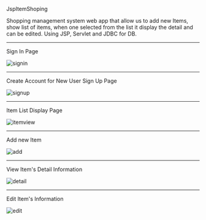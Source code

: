JspItemShoping

Shopping management system web app that allow us to add new Items, show list of items, when one selected from the list it  display the detail and can be edited. Using JSP, Servlet and JDBC for DB.
<hr>

Sign In Page

![signin](https://user-images.githubusercontent.com/80669589/123602872-c3a9c600-d7e8-11eb-9e9e-b128a7be8a98.PNG)
<hr>

Create Account for New User Sign Up Page

![signup](https://user-images.githubusercontent.com/80669589/123602880-c60c2000-d7e8-11eb-8c8c-3ba2a750061e.PNG)
<hr>

Item List Display Page

![itemview](https://user-images.githubusercontent.com/80669589/123601694-80028c80-d7e7-11eb-8819-3f8ac83785d3.PNG)
<hr>

Add new Item

![add](https://user-images.githubusercontent.com/80669589/123600917-a542cb00-d7e6-11eb-8b71-ac84b6c96013.PNG)
<hr>

View Item's Detail Information

![detail](https://user-images.githubusercontent.com/80669589/123600930-a7a52500-d7e6-11eb-8c43-02f797055e20.PNG)
<hr>

Edit Item's Information

![edit](https://user-images.githubusercontent.com/80669589/123600938-a8d65200-d7e6-11eb-96b5-8e8c8f49a199.PNG)
